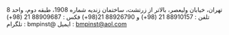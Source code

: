 تهران، خیابان ولیعصر، بالاتر از زرتشت، ساختمان زندیه
شماره 1908، طبقه دوم، واحد 8
تلفن : 88910157 21 (98+) و 88926790 21(98+)
فکس : 88909687 21 (98+)
تلگرام : bmpinst@ 
ایمیل : [bmpinst@aol.com](mailto:bmpinst@aol.com)